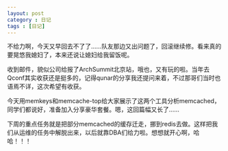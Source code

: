```yaml
---
layout: post
category : 日记
tags : [日记]
---
```

不给力啊，今天又早回去不了了……队友那边又出问题了，回滚继续修。看来真的要晃悠我媳妇了，本来还说让媳妇给我留饭呢。

收到邮件，貌似公司给报了ArchSummit北京站，哦也，又有玩的啦。当年去Qconf其实收获还是挺多的，记得qunar的分享我还提问来着，不过那哥们当时也语焉不详，这次希望有收获。

今天用memkeys和memcache-top给大家展示了这两个工具分析memcached，同学们都说好，准备加入分享豪华套餐。嗯，这回篇幅又长了……

下周的重点任务就是把部分memcached的缓存迁走，挪到redis去做。这样把我们从运维的任务中解脱出来，以后就靠DBA们给力啦。想想就开心啊，哈哈！！！
